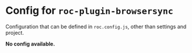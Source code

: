 # Config for `roc-plugin-browsersync`

Configuration that can be defined in `roc.config.js`, other than settings and project.

__No config available.__
